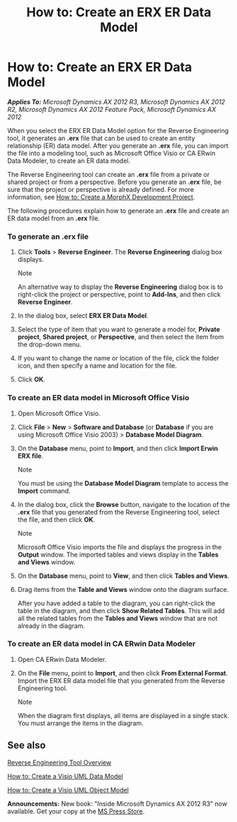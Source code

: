 ﻿---
title: 'How to: Create an ERX ER Data Model'
TOCTitle: 'How to: Create an ERX ER Data Model'
ms:assetid: 8f408031-66f1-49c3-9fb0-5f12cd55e08b
ms:mtpsurl: https://msdn.microsoft.com/en-us/library/Cc604309(v=AX.60)
ms:contentKeyID: 35246539
ms.date: 05/18/2015
mtps_version: v=AX.60
---

# How to: Create an ERX ER Data Model 


_**Applies To:** Microsoft Dynamics AX 2012 R3, Microsoft Dynamics AX 2012 R2, Microsoft Dynamics AX 2012 Feature Pack, Microsoft Dynamics AX 2012_

When you select the ERX ER Data Model option for the Reverse Engineering tool, it generates an **.erx** file that can be used to create an entity relationship (ER) data model. After you generate an **.erx** file, you can import the file into a modeling tool, such as Microsoft Office Visio or CA ERwin Data Modeler, to create an ER data model.

The Reverse Engineering tool can create an **.erx** file from a private or shared project or from a perspective. Before you generate an **.erx** file, be sure that the project or perspective is already defined. For more information, see [How to: Create a MorphX Development Project](how-to-create-a-morphx-development-project.md).

The following procedures explain how to generate an **.erx** file and create an ER data model from an **.erx** file.

### To generate an .erx file

1.  Click **Tools** \> **Reverse Engineer**. The **Reverse Engineering** dialog box displays.
    

    > [!NOTE]
    > <P>An alternative way to display the <STRONG>Reverse Engineering</STRONG> dialog box is to right-click the project or perspective, point to <STRONG>Add-Ins</STRONG>, and then click <STRONG>Reverse Engineer</STRONG>.</P>



2.  In the dialog box, select **ERX ER Data Model**.

3.  Select the type of item that you want to generate a model for, **Private project**, **Shared project**, or **Perspective**, and then select the item from the drop-down menu.

4.  If you want to change the name or location of the file, click the folder icon, and then specify a name and location for the file.

5.  Click **OK**.

### To create an ER data model in Microsoft Office Visio

1.  Open Microsoft Office Visio.

2.  Click **File** \> **New** \> **Software and Database** (or **Database** if you are using Microsoft Office Visio 2003) \> **Database Model Diagram**.

3.  On the **Database** menu, point to **Import**, and then click **Import Erwin ERX file**.
    

    > [!NOTE]
    > <P>You must be using the <STRONG>Database Model Diagram</STRONG> template to access the <STRONG>Import</STRONG> command.</P>



4.  In the dialog box, click the **Browse** button, navigate to the location of the **.erx** file that you generated from the Reverse Engineering tool, select the file, and then click **OK**.
    

    > [!NOTE]
    > <P>Microsoft Office Visio imports the file and displays the progress in the <STRONG>Output</STRONG> window. The imported tables and views display in the <STRONG>Tables and Views</STRONG> window.</P>



5.  On the **Database** menu, point to **View**, and then click **Tables and Views**.

6.  Drag items from the **Table and Views** window onto the diagram surface.
    
    After you have added a table to the diagram, you can right-click the table in the diagram, and then click **Show Related Tables**. This will add all the related tables from the **Tables and Views** window that are not already in the diagram.

### To create an ER data model in CA ERwin Data Modeler

1.  Open CA ERwin Data Modeler.

2.  On the **File** menu, point to **Import**, and then click **From External Format**. Import the ERX ER data model file that you generated from the Reverse Engineering tool.
    

    > [!NOTE]
    > <P>When the diagram first displays, all items are displayed in a single stack. You must arrange the items in the diagram.</P>



## See also

[Reverse Engineering Tool Overview](reverse-engineering-tool-overview.md)

[How to: Create a Visio UML Data Model](how-to-create-a-visio-uml-data-model.md)

[How to: Create a Visio UML Object Model](how-to-create-a-visio-uml-object-model.md)

  
**Announcements:** New book: "Inside Microsoft Dynamics AX 2012 R3" now available. Get your copy at the [MS Press Store](https://www.microsoftpressstore.com/store/inside-microsoft-dynamics-ax-2012-r3-9780735685109).

